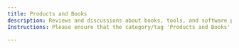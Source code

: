```yaml
---
title: Products and Books
description: Reviews and discussions about books, tools, and software products related to Agile and DevOps.
Instructions: Please ensure that the category/tag 'Products and Books' is exclusively applied to content that includes reviews and discussions about books, tools, and software products related to Agile and DevOps.

---
```


